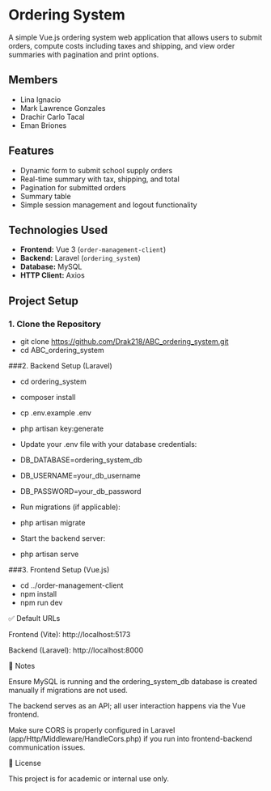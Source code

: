 # Ordering System

A simple Vue.js ordering system web application that allows users to submit orders, compute costs including taxes and shipping, and view order summaries with pagination and print options.

## Members
- Lina Ignacio
- Mark Lawrence Gonzales
- Drachir Carlo Tacal
- Eman Briones

## Features

- Dynamic form to submit school supply orders
- Real-time summary with tax, shipping, and total
- Pagination for submitted orders
- Summary table
- Simple session management and logout functionality

## Technologies Used

- **Frontend:** Vue 3 (`order-management-client`)
- **Backend:** Laravel (`ordering_system`)
- **Database:** MySQL
- **HTTP Client:** Axios


## Project Setup

### 1. Clone the Repository

- git clone https://github.com/Drak218/ABC_ordering_system.git
- cd ABC_ordering_system

###2. Backend Setup (Laravel)

- cd ordering_system
- composer install
- cp .env.example .env
- php artisan key:generate

- Update your .env file with your database credentials:
- DB_DATABASE=ordering_system_db
- DB_USERNAME=your_db_username
- DB_PASSWORD=your_db_password

- Run migrations (if applicable):
- php artisan migrate

- Start the backend server:
- php artisan serve

###3. Frontend Setup (Vue.js)

- cd ../order-management-client
- npm install
- npm run dev

✅ Default URLs

  Frontend (Vite): http://localhost:5173
  
  Backend (Laravel): http://localhost:8000

📌 Notes

  Ensure MySQL is running and the ordering_system_db database is created manually if migrations are not used.

  The backend serves as an API; all user interaction happens via the Vue frontend.

  Make sure CORS is properly configured in Laravel (app/Http/Middleware/HandleCors.php) if you run into frontend-backend communication issues.

📄 License

This project is for academic or internal use only.
